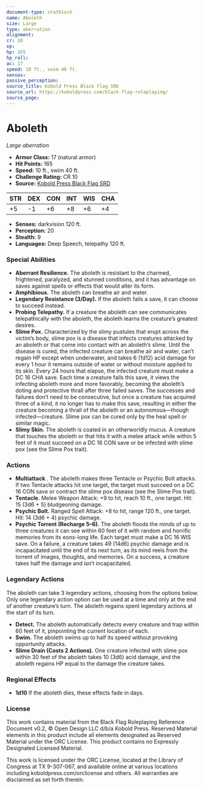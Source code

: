 ```yaml
---
document-type: statblock
name: Aboleth
size: Large
type: aberration
alignment: 
cr: 10
xp: 
hp: 165
hp_roll: 
ac: 17
speed: 10 ft., swim 40 ft.
senses: 
passive_perception: 
source_title: Kobold Press Black Flag SRD
source_url: https://koboldpress.com/black-flag-roleplaying/
source_page: 
---
```


# Aboleth

*Large aberration*

- **Armor Class:** 17 (natural armor)
- **Hit Points:** 165
- **Speed:** 10 ft., swim 40 ft.
- **Challenge Rating:** CR 10
- **Source:** [Kobold Press Black Flag SRD](https://koboldpress.com/black-flag-roleplaying/)

| STR | DEX | CON | INT | WIS | CHA |
| --- | --- | --- | --- | --- | --- |
| +5 | -1 | +6 | +8 | +6 | +4 |

- **Senses:** darkvision 120 ft.
- **Perception:** 20
- **Stealth:** 9
- **Languages:** Deep Speech, telepathy 120 ft.

### Special Abilities

- **Aberrant Resilience.** The aboleth is resistant to the charmed, frightened, paralyzed, and stunned conditions, and it has advantage on saves against spells or effects that would alter its form.
- **Amphibious.** The aboleth can breathe air and water.
- **Legendary Resistance (3/Day).** If the aboleth fails a save, it can choose to succeed instead.
- **Probing Telepathy.** If a creature the aboleth can see communicates telepathically with the aboleth, the aboleth learns the creature’s greatest desires.
- **Slime Pox.** Characterized by the slimy pustules that erupt across the victim’s body, slime pox is a disease that infects creatures attacked by an aboleth or that come into contact with an aboleth’s slime. Until the disease is cured, the infected creature can breathe air and water, can’t regain HP except when underwater, and takes 6 (1d12) acid damage for every 1 hour it remains outside of water or without moisture applied to its skin. Every 24 hours that elapse, the infected creature must make a DC 16 CHA save. Each time a creature fails this save, it views the infecting aboleth more and more favorably, becoming the aboleth’s doting and protective thrall after three failed saves. The successes and failures don’t need to be consecutive, but once a creature has acquired three of a kind, it no longer has to make this save, resulting in either the creature becoming a thrall of the aboleth or an autonomous—though infected—creature. Slime pox can be cured only by the heal spell or similar magic.
- **Slimy Skin.** The aboleth is coated in an otherworldly mucus. A creature that touches the aboleth or that hits it with a melee attack while within 5 feet of it must succeed on a DC 16 CON save or be infected with slime pox (see the Slime Pox trait).

### Actions

- **Multiattack** . The aboleth makes three Tentacle or Psychic Bolt attacks. If two Tentacle attacks hit one target, the target must succeed on a DC 16 CON save or contract the slime pox disease (see the Slime Pox trait).
- **Tentacle.** Melee Weapon Attack: +9 to hit, reach 10 ft., one target. Hit: 15 (3d6 + 5) bludgeoning damage.
- **Psychic Bolt.** Ranged Spell Attack: +8 to hit, range 120 ft., one target. Hit: 14 (3d6 + 4) psychic damage.
- **Psychic Torrent (Recharge 5–6).** The aboleth floods the minds of up to three creatures it can see within 60 feet of it with random and horrific memories from its eons-long life. Each target must make a DC 16 WIS save. On a failure, a creature takes 49 (14d6) psychic damage and is incapacitated until the end of its next turn, as its mind reels from the torrent of images, thoughts, and memories. On a success, a creature takes half the damage and isn’t incapacitated.

### Legendary Actions

The aboleth can take 3 legendary actions, choosing from the options below. Only one legendary action option can be used at a time and only at the end of another creature’s turn. The aboleth regains spent legendary actions at the start of its turn.

- **Detect.** The aboleth automatically detects every creature and trap within 60 feet of it, pinpointing the current location of each.
- **Swim.** The aboleth swims up to half its speed without provoking opportunity attacks.
- **Slime Drain (Costs 2 Actions).** One creature infected with slime pox within 30 feet of the aboleth takes 10 (3d6) acid damage, and the aboleth regains HP equal to the damage the creature takes.

### Regional Effects

- **1d10** If the aboleth dies, these effects fade in  days.
### License

This work contains material from the Black Flag Roleplaying Reference Document v0.2, © Open Design LLC d/b/a Kobold Press. Reserved Material elements in this product include all elements designated as Reserved Material under the ORC License. This product contains no Expressly Designated Licensed Material.

This work is licensed under the ORC License, located at the Library of Congress at TX 9-307-067, and available online at various locations including koboldpress.com/orclicense and others. All warranties are disclaimed as set forth therein.
